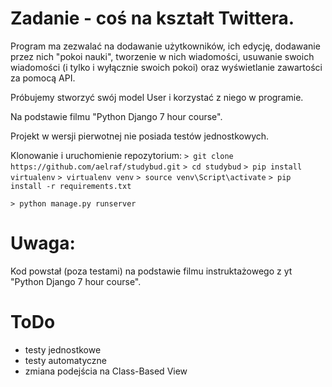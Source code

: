 # Zadanie - coś na kształt Twittera.

Program ma zezwalać na dodawanie użytkowników, ich edycję, dodawanie przez nich "pokoi nauki",
tworzenie w nich wiadomości, usuwanie swoich wiadomości (i tylko i wyłącznie swoich pokoi) oraz wyświetlanie zawartości za pomocą API.

Próbujemy stworzyć swój model User i korzystać z niego w programie.

Na podstawie filmu "Python Django 7 hour course".

Projekt w wersji pierwotnej nie posiada testów jednostkowych.

Klonowanie i uruchomienie repozytorium:
`> git clone https://github.com/aelraf/studybud.git`
`> cd studybud`
`> pip install virtualenv`
`> virtualenv venv`
`> source venv\Script\activate`
`> pip install -r requirements.txt`

`> python manage.py runserver`

# Uwaga:
Kod powstał (poza testami) na podstawie filmu instruktażowego z yt "Python Django 7 hour course".

# ToDo
- testy jednostkowe
- testy automatyczne
- zmiana podejścia na Class-Based View